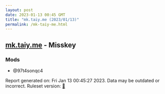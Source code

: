 ```yaml
---
layout: post
date: 2023-01-13 00:45 GMT
title: "mk.taiy.me (2023/01/13)"
permalink: /mk-taiy-me.html
---
```


## [mk.taiy.me](https://mk.taiy.me) - Misskey

### Mods
 * @97t4sonqc4

Report generated on: Fri Jan 13 00:45:27 2023. Data may be outdated or incorrect.
Ruleset version: [🧁](/version-cupcake)
